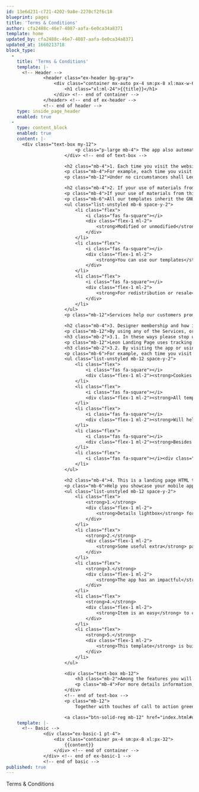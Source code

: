 ```yaml
---
id: 13e6d231-c721-4202-9a8e-2270cf2f6c18
blueprint: pages
title: 'Terms & Conditions'
author: cfa2488c-46e7-4087-aafa-6e0ca34a8371
template: home
updated_by: cfa2488c-46e7-4087-aafa-6e0ca34a8371
updated_at: 1660213718
block_type:
  -
    title: 'Terms & Conditions'
    template: |-
      <!-- Header -->
              <header class="ex-header bg-gray">
                  <div class="container mx-auto px-4 sm:px-8 xl:max-w-6xl xl:px-4">
                      <h1 class="xl:ml-24">{{title}}</h1>
                  </div> <!-- end of container -->
              </header> <!-- end of ex-header -->
              <!-- end of header -->
    type: inside_page_header
    enabled: true
  -
    type: content_block
    enabled: true
    content: |-
      <div class="text-box my-12">
                          <p class="p-large mb-4"> The app also automatically collects and receives certain information from your computer or mobile device, including the activities you perform on our Website, the Platforms, and the Applications, the type of hardware and software you are using (for example, your operating system or browser).</p>
                      </div> <!-- end of text-box -->

                      <h2 class="mb-4">1. Each time you visit the website or services</h2>
                      <p class="mb-4">For example, each time you visit the Website or otherwise use the Services, we automatically collect your IP address, browser and device type, access times, the web page from which you came, the regions from which you navigate the web page , and the web page(s) you access. When you first register for a Leon account.</p>
                      <p class="mb-12">Under no circumstances shall Leon be liable for any direct, indirect, special, incidental or consequential damages, including, but not limited to, loss of data or profit, arising out of the use, or the inability to use, the materials on this site, even if Leon or an authorized representative has been advised of the possibility of such damages.</p>

                      <h2 class="mb-4">2. If your use of materials from this site</h2>
                      <p class="mb-4">If your use of materials from this site results in the need for servicing, repair or correction of equipment or data, you assume any costs thereof should only be provided by the user of the application. Under no circumstances shall Leon be liable for any direct, indirect, special, incidental or consequential damages.</p>
                      <p class="mb-6">All our templates inherit the GNU general public license from HTML. All .PSD & CSS files are packaged separately and are not licensed under the GPL 2.0. Instead, these files inherit Leon Personal Use License. These files are given to all Clients on a personal use basis. You may not offer them or use high quality support.</p>
                      <ul class="list-unstyled mb-6 space-y-2">
                          <li class="flex">
                              <i class="fas fa-square"></i>
                              <div class="flex-1 ml-2">
                                  <strong>Modified or unmodified</strong> for redistribution or resale of any kind. You can’t use one of our themes on a HTML domain. More on HTML Vs CSS, you can read here where all the users gather to download
                              </div>
                          </li>
                          <li class="flex">
                              <i class="fas fa-square"></i>
                              <div class="flex-1 ml-2">
                                  <strong>You can use our templates</strong> do develop sites for your clients and also for a limited amount our templates inherit the GNU general public license from HTML but no more than one project per click view
                              </div>
                          </li>
                          <li class="flex">
                              <i class="fas fa-square"></i>
                              <div class="flex-1 ml-2">
                                  <strong>For redistribution or resale</strong> of any kind. You can’t use one of our themes on a HTML domain. More on HTML Vs CSS, you can read here. You can use our templates do develop these types of situations
                              </div>
                          </li>
                      </ul>
                      <p class="mb-12">Services help our customers promote their products and services, marketing and advertising; engaging audiences; scheduling and publishing messages; and analyze the results are always measured better with a dedicated analytics tool You can use our templates do develop sites for your clients and also for small fee.</p>

                      <h2 class="mb-4">3. Designer membership and how it applies</h2>
                      <p class="mb-12">By using any of the Services, or submitting or collecting any Personal Information via the Services, you consent to the collection, transfer, storage disclosure, and use of your Personal Information in the manner set out in this Privacy Policy. If you do not consent to the use of your Personal Information.</p>
                      <h3 class="mb-2">3.1. In these ways please stop using the services</h3>
                      <p class="mb-12">Leon Landing Page uses tracking technology on the landing page, in the Applications, and in the Platforms, including mobile application identifiers and a unique Hootsuite user ID to help us recognize you across different Services, to monitor usage and web traffic routing for the Services, and to customize.</p>
                      <h3 class="mb-2">3.2. By visiting the app or using the services you agree</h3>
                      <p class="mb-6">For example, each time you visit the Website or otherwise use the Services, we automatically collect your IP address, browser and device type, access times, the web page from which you came, the regions from which you navigate the web page , and the web page(s) you access. When you first register for a Leon account.</p>
                      <ul class="list-unstyled mb-12 space-y-2">
                          <li class="flex">
                              <i class="fas fa-square"></i>
                              <div class="flex-1 ml-2"><strong>Cookies are small</strong> text files placed on your device when you visit a website or use the service</div>
                          </li>
                          <li class="flex">
                              <i class="fas fa-square"></i>
                              <div class="flex-1 ml-2"><strong>All templates</strong> in the roundup are premium which means you need to pay for them but we're talking</div>
                          </li>
                          <li class="flex">
                              <i class="fas fa-square"></i>
                              <div class="flex-1 ml-2"><strong>Will help authors </strong> make a living. In return you get a high quality, updated item together</div>
                          </li>
                          <li class="flex">
                              <i class="fas fa-square"></i>
                              <div class="flex-1 ml-2"><strong>Besides buying</strong> the template you need some basic web skills in order to customize it nothing</div>
                          </li>
                          <li class="flex">
                              <i class="fas fa-square"></i><div class="flex-1 ml-2"><strong>You can always</strong> hire a web designer to help with the customization work while you provide</div>
                          </li>
                      </ul>

                      <h2 class="mb-4">4. This is a landing page HTML template</h2>
                      <p class="mb-6">Help you showcase your mobile app online and persuade visitors to download it from the app stores. The author used Tailwind CSS to build the template and integrated a nice animated navigation that slides from outside the screen. Features include an eye catching morphtext in the header, details lightbox and other features.</p>
                      <ul class="list-unstyled mb-12 space-y-2">
                          <li class="flex">
                              <strong>1.</strong>
                              <div class="flex-1 ml-2">
                                  <strong>Details lightbox</strong> for more details information, statistics numbers for important values, card slider for testimonials, image slider for customer logos and working forms positioned in the right place
                              </div>
                          </li>
                          <li class="flex">
                              <strong>2.</strong>
                              <div class="flex-1 ml-2">
                                  <strong>Some useful extra</strong> pages are bundled with the template lik article details, terms conditions and privacy policy which can be customized as per your requirements and other user needs manifested in emails
                              </div>
                          </li>
                          <li class="flex">
                              <strong>3.</strong>
                              <div class="flex-1 ml-2">
                                  <strong>The app has an impactful</strong> dark style design combined with warm colors and angular background shapes with the unique goal of making your mobile app stand out from the crowd needs to see this app
                              </div>
                          </li>
                          <li class="flex">
                              <strong>4.</strong>
                              <div class="flex-1 ml-2">
                                  <strong>Item is an easy</strong> to customize landing page HTML template built with Tailwind CSS for promoting mobile apps to the online audience and making visitors download them from app stores built by the media companies
                              </div>
                          </li>
                          <li class="flex">
                              <strong>5.</strong>
                              <div class="flex-1 ml-2">
                                  <strong>This template</strong> is built with HTML and Tailwind CSS to ensure the highest flexibility for all users. All designers, developers and tech-savvy people will be able to customize and modify all required aspects
                              </div>
                          </li>
                      </ul>

                      <div class="text-box mb-12">
                          <h3 class="mb-2">Among the features you will find details lightbox</h3>
                          <p class="mb-4">For more details information, tabbed content for feature details, video lightbox, card slider for testimonials, statistics numbers for important values, image slider for customer logos, dropdown navigation and useful extra pages for article details, terms conditions and privacy policy light design. Build an engaging online presentation for your mobile app and convince visitors to return.</p>
                      </div>
                      <!-- end of text-box -->
                      <p class="mb-12">
                          Together with touches of call to action green, the overall landing page design will showcase your app beautifully and will help with convincing visitors to download it from the app stores orange and gray hues with one color backgrounds to maximize the impact of your written and online content.</p>

                      <a class="btn-solid-reg mb-12" href="index.html#download">Download</a>
    template: |-
      <!-- Basic -->
              <div class="ex-basic-1 pt-4">
                  <div class="container px-4 sm:px-8 xl:px-32">
                      {{content}}
                  </div> <!-- end of container -->
              </div> <!-- end of ex-basic-1 -->
              <!-- end of basic -->
published: true
---
```

Terms & Conditions